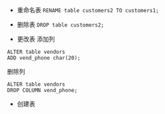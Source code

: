* 重命名表
`RENAME table customers2 TO customers1;`
* 删除表
`DROP table customers2;`

* 更改表
添加列
```
ALTER table vendors
ADD vend_phone char(20);
```
删除列
```
ALTER table vendors
DROP COLUMN vend_phone;
```

* 创建表
```
```
